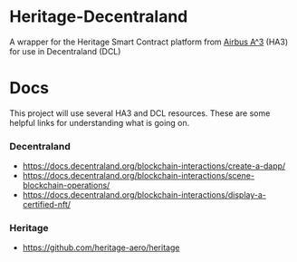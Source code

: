 # Heritage-Decentraland
A wrapper for the Heritage Smart Contract platform from [Airbus A^3](https://www.airbus-sv.com/) (HA3) for use in Decentraland (DCL)

# Docs
This project will use several HA3 and DCL resources. These are some helpful links for understanding what is going on.
### Decentraland
- https://docs.decentraland.org/blockchain-interactions/create-a-dapp/
- https://docs.decentraland.org/blockchain-interactions/scene-blockchain-operations/
- https://docs.decentraland.org/blockchain-interactions/display-a-certified-nft/
### Heritage
- https://github.com/heritage-aero/heritage
